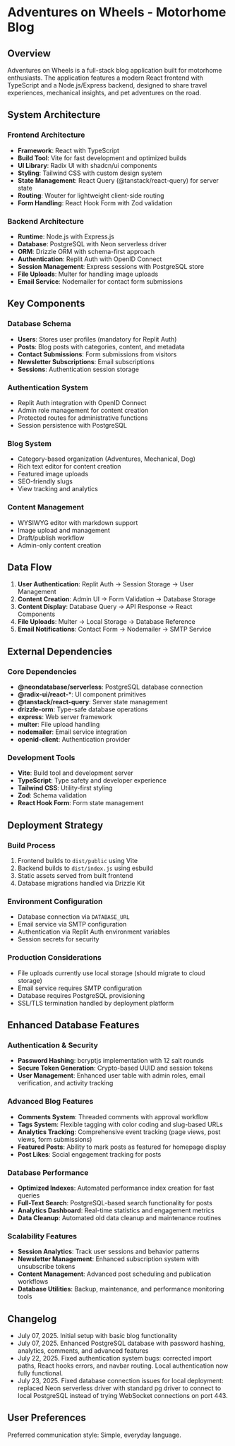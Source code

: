 # Adventures on Wheels - Motorhome Blog

## Overview

Adventures on Wheels is a full-stack blog application built for motorhome enthusiasts. The application features a modern React frontend with TypeScript and a Node.js/Express backend, designed to share travel experiences, mechanical insights, and pet adventures on the road.

## System Architecture

### Frontend Architecture
- **Framework**: React with TypeScript
- **Build Tool**: Vite for fast development and optimized builds
- **UI Library**: Radix UI with shadcn/ui components
- **Styling**: Tailwind CSS with custom design system
- **State Management**: React Query (@tanstack/react-query) for server state
- **Routing**: Wouter for lightweight client-side routing
- **Form Handling**: React Hook Form with Zod validation

### Backend Architecture
- **Runtime**: Node.js with Express.js
- **Database**: PostgreSQL with Neon serverless driver
- **ORM**: Drizzle ORM with schema-first approach
- **Authentication**: Replit Auth with OpenID Connect
- **Session Management**: Express sessions with PostgreSQL store
- **File Uploads**: Multer for handling image uploads
- **Email Service**: Nodemailer for contact form submissions

## Key Components

### Database Schema
- **Users**: Stores user profiles (mandatory for Replit Auth)
- **Posts**: Blog posts with categories, content, and metadata
- **Contact Submissions**: Form submissions from visitors
- **Newsletter Subscriptions**: Email subscriptions
- **Sessions**: Authentication session storage

### Authentication System
- Replit Auth integration with OpenID Connect
- Admin role management for content creation
- Protected routes for administrative functions
- Session persistence with PostgreSQL

### Blog System
- Category-based organization (Adventures, Mechanical, Dog)
- Rich text editor for content creation
- Featured image uploads
- SEO-friendly slugs
- View tracking and analytics

### Content Management
- WYSIWYG editor with markdown support
- Image upload and management
- Draft/publish workflow
- Admin-only content creation

## Data Flow

1. **User Authentication**: Replit Auth → Session Storage → User Management
2. **Content Creation**: Admin UI → Form Validation → Database Storage
3. **Content Display**: Database Query → API Response → React Components
4. **File Uploads**: Multer → Local Storage → Database Reference
5. **Email Notifications**: Contact Form → Nodemailer → SMTP Service

## External Dependencies

### Core Dependencies
- **@neondatabase/serverless**: PostgreSQL database connection
- **@radix-ui/react-***: UI component primitives
- **@tanstack/react-query**: Server state management
- **drizzle-orm**: Type-safe database operations
- **express**: Web server framework
- **multer**: File upload handling
- **nodemailer**: Email service integration
- **openid-client**: Authentication provider

### Development Tools
- **Vite**: Build tool and development server
- **TypeScript**: Type safety and developer experience
- **Tailwind CSS**: Utility-first styling
- **Zod**: Schema validation
- **React Hook Form**: Form state management

## Deployment Strategy

### Build Process
1. Frontend builds to `dist/public` using Vite
2. Backend builds to `dist/index.js` using esbuild
3. Static assets served from built frontend
4. Database migrations handled via Drizzle Kit

### Environment Configuration
- Database connection via `DATABASE_URL`
- Email service via SMTP configuration
- Authentication via Replit Auth environment variables
- Session secrets for security

### Production Considerations
- File uploads currently use local storage (should migrate to cloud storage)
- Email service requires SMTP configuration
- Database requires PostgreSQL provisioning
- SSL/TLS termination handled by deployment platform

## Enhanced Database Features

### Authentication & Security
- **Password Hashing**: bcryptjs implementation with 12 salt rounds
- **Secure Token Generation**: Crypto-based UUID and session tokens
- **User Management**: Enhanced user table with admin roles, email verification, and activity tracking

### Advanced Blog Features
- **Comments System**: Threaded comments with approval workflow
- **Tags System**: Flexible tagging with color coding and slug-based URLs
- **Analytics Tracking**: Comprehensive event tracking (page views, post views, form submissions)
- **Featured Posts**: Ability to mark posts as featured for homepage display
- **Post Likes**: Social engagement tracking for posts

### Database Performance
- **Optimized Indexes**: Automated performance index creation for fast queries
- **Full-Text Search**: PostgreSQL-based search functionality for posts
- **Analytics Dashboard**: Real-time statistics and engagement metrics
- **Data Cleanup**: Automated old data cleanup and maintenance routines

### Scalability Features
- **Session Analytics**: Track user sessions and behavior patterns
- **Newsletter Management**: Enhanced subscription system with unsubscribe tokens
- **Content Management**: Advanced post scheduling and publication workflows
- **Database Utilities**: Backup, maintenance, and performance monitoring tools

## Changelog

- July 07, 2025. Initial setup with basic blog functionality
- July 07, 2025. Enhanced PostgreSQL database with password hashing, analytics, comments, and advanced features
- July 22, 2025. Fixed authentication system bugs: corrected import paths, React hooks errors, and navbar routing. Local authentication now fully functional.
- July 23, 2025. Fixed database connection issues for local deployment: replaced Neon serverless driver with standard pg driver to connect to local PostgreSQL instead of trying WebSocket connections on port 443.

## User Preferences

Preferred communication style: Simple, everyday language.